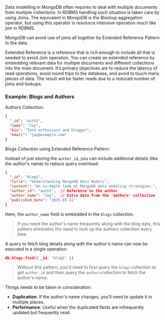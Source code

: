 
Data modelling in MongoDB often requires to deal with multiple documents from multiple collections. In RDBMS handling such situation is taken care by using Joins. The equivalent in MongoDB is the $lookup aggregation operator, but using this operator is resolurce intensive operation much like join in RDBMS.

MongoDB can avoid use of joins all together by Extended Reference Pattern to the data.

Extended Reference is a reference that is rich enough to include all that is needed to avoid Join operation. You can create an extended reference by embedding relevant data for multiple documents and different collections into the main document. It’s primary objectives are to reduce the latency of read operations, avoid round trips to the database, and avoid to touch many pieces of data. The result will be faster reads due to a reduced number of joins and lookups.

### **Example: Blogs and Authors**

Authors Collection: 

```json
{
  "_id": "auth1",
  "name": "Jay",
  "bio": "Tech enthusiast and blogger",
  "email": "jay@example.com"
}
```

Blogs Collection using Extended Reference Pattern:

Instead of just storing the `author_id`, you can include additional details (like the author's name) to reduce query overhead:

```json
{
  "_id": "blog1",
  "title": "Understanding MongoDB Data Models",
  "content": "An in-depth look at MongoDB data modeling strategies.",
  "author_id": "auth1",  // Reference to the author
  "author_name": "Jay",  // Extra data from the 'authors' collection
  "published_date": "2025-03-11"
}
```

Here, the `author_name` field is embedded in the `blogs` collection.

> If you need the author's name frequently along with the blog data, this pattern eliminates the need to look up the authors collection every time.

A query to fetch blog details along with the author's name can now be executed in a single operation:

```json
db.blogs.find({ _id: "blog1" })
```

> Without this pattern, you'd need to first query the `blogs` collection to get `author_id` and then query the `authors`collection to fetch the author's name.

Things needs to be taken in consideration: 

- **Duplication**: If the author's name changes, you’ll need to update it in multiple places.
- **Performance**: Useful when the duplicated fields are infrequently updated but frequently read.
